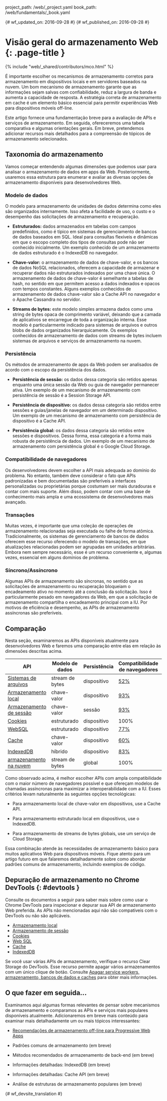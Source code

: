 project_path: /web/_project.yaml
book_path: /web/fundamentals/_book.yaml

{# wf_updated_on: 2016-09-28 #}
{# wf_published_on: 2016-09-28 #}

# Visão geral do armazenamento Web {: .page-title }

{% include "web/_shared/contributors/mco.html" %}

É importante escolher os mecanismos de armazenamento corretos
para armazenamento em dispositivos locais e em servidores baseados na nuvem.  Um bom mecanismo de armazenamento garante
que as informações sejam salvas com confiabilidade, reduz a largura de banda e aumenta
a capacidade de resposta. A estratégia correta de armazenamento em cache é um elemento básico essencial para
permitir experiências Web para dispositivos móveis off-line.

Este artigo fornece uma fundamentação breve para a avaliação de APIs e
serviços de armazenamento. Em seguida, ofereceremos uma tabela comparativa e algumas orientações
gerais. Em breve, pretendemos adicionar recursos mais detalhados para
a compreensão de tópicos de armazenamento selecionados.

## Taxonomia do armazenamento

Vamos começar entendendo algumas dimensões que podemos usar para analisar o armazenamento
de dados em apps da Web. Posteriormente, usaremos essa estrutura para enumerar e avaliar
as diversas opções de armazenamento disponíveis para desenvolvedores Web.

### Modelo de dados

O modelo para armazenamento de unidades de dados determina como eles são organizados internamente.
Isso afeta a facilidade de uso, o custo e o desempenho das solicitações de armazenamento e
recuperação.

* **Estruturados:** dados armazenados em tabelas com campos predefinidos, como é típico
em sistemas de gerenciamento de bancos de dados baseados em SQL. Ideal para consultas flexíveis e dinâmicas
em que o escopo completo dos tipos de consultas pode não ser conhecido
inicialmente. Um exemplo conhecido de um armazenamento de dados estruturado é o IndexedDB
no navegador.

* **Chave-valor:** o armazenamento de dados de chave-valor, e os bancos de dados NoSQL relacionados, oferecem a
capacidade de armazenar e recuperar dados não estruturados indexados por uma chave única.
O armazenamento de dados de chave-valor é semelhante a tabelas de hash, no sentido em que permitem acesso
a dados indexados e opacos com tempos constantes. Alguns exemplos conhecidos de armazenamento de dados chave-valor são
a Cache API no navegador e o Apache Cassandra no servidor.

* **Streams de bytes:** este modelo simples armazena dados como uma string de bytes opaca
de comprimento variável, deixando que a camada de aplicativos se encarregue de toda a organização
interna. Esse modelo é particularmente indicado para sistemas de arquivos e outros blobs
de dados organizados hierarquicamente. Os exemplos conhecidos de armazenamento de dados com streams de bytes incluem
sistemas de arquivos e serviços de armazenamento na nuvem.

### Persistência

Os métodos de armazenamento de apps da Web podem ser analisados de acordo com o escopo
da persistência dos dados.

* **Persistência de sessão:** os dados dessa categoria são retidos apenas enquanto
uma única sessão da Web ou guia de navegador permanecer ativa. Um exemplo de um mecanismo
de armazenamento com persistência de sessão é a Session Storage API.

* **Persistência de dispositivo:** os dados dessa categoria são retidos entre sessões e
guias/janelas de navegador em um determinado dispositivo. Um exemplo de um mecanismo
de armazenamento com persistência de dispositivo é a Cache API.

* **Persistência global:** os dados dessa categoria são retidos entre sessões e
dispositivos. Dessa forma, essa categoria é a forma mais robusta de persistência de dados. Um exemplo de
um mecanismo de armazenamento com persistência global é o Google Cloud Storage.

### Compatibilidade de navegadores

Os desenvolvedores devem escolher a API mais adequada ao domínio do problema. No entanto,
também deve considerar o fato que APIs padronizadas
e bem documentadas são preferíveis a interfaces personalizadas ou proprietárias porque
costumam ser mais duradouras e contar com mais suporte. Além disso, podem contar com
uma base de conhecimento mais ampla e uma ecossistema de desenvolvedores mais avançado.

### Transações

Muitas vezes, é importante que uma coleção de operações de armazenamento
relacionadas seja executada ou falhe de forma atômica. Tradicionalmente, os sistemas de gerenciamento de bancos de dados
oferecem esse recurso oferecendo o modelo de transações, em que atualizações relacionadas podem ser
agrupadas em unidades arbitrárias. Embora nem sempre necessário, esse é um recurso conveniente e,
algumas vezes, essencial em alguns domínios de problema.

### Síncrono/Assíncrono

Algumas APIs de armazenamento são síncronas, no sentido que as solicitações de armazenamento ou recuperação
bloqueiam o encadeamento ativo no momento até a conclusão da solicitação. Isso
é particularmente pesado em navegadores da Web, em que a solicitação de armazenamento compartilha
o encadeamento principal com a IU. Por motivos de eficiência e desempenho,
as APIs de armazenamento assíncronas são preferíveis.

## Comparação

Nesta seção, examinaremos as APIs disponíveis atualmente para desenvolvedores Web
e faremos uma comparação entre elas em relação às dimensões descritas acima.

<table>
  <thead>
    <th>API</th>
    <th>Modelo
de dados</th>
    <th>Persistência</th>
    <th>Compatibilidade
de navegadores</th>
    <th>Transações</th>
    <th>Síncrono/Assíncrono</th>
  </thead>
  <tbody>
    <tr>
      <td><a href="https://developer.mozilla.org/en-US/docs/Web/API/FileSystem">Sistemas de arquivos</a></td>
      <td>stream de bytes</td>
      <td>dispositivo</td>
      <td><a href="http://caniuse.com/#feat=filesystem">52%</a></td>
      <td>Não</td>
      <td>Assíncrono</td>
    </tr>
    <tr>
      <td><a href="https://developer.mozilla.org/en-US/docs/Web/API/Window/localStorage">Armazenamento local</a></td>
      <td>chave-valor</td>
      <td>dispositivo</td>
      <td><a href="http://caniuse.com/#feat=namevalue-storage">93%</a></td>
      <td>Não</td>
      <td>Síncrono</td>
    </tr>
    <tr>
      <td><a href="https://developer.mozilla.org/en-US/docs/Web/API/Window/sessionStorage">Armazenamento de sessão</a></td>
      <td>chave-valor</td>
      <td>sessão</td>
      <td><a href="http://caniuse.com/#feat=namevalue-storage">93%</a></td>
      <td>Não</td>
      <td>Síncrono</td>
    </tr>
    <tr>
      <td><a href="https://developer.mozilla.org/en-US/docs/Web/HTTP/Cookies">Cookies</a></td>
      <td>estruturado</td>
      <td>dispositivo</td>
      <td>100%</td>
      <td>Não</td>
      <td>Síncrono</td>
    </tr>
    <tr>
      <td><a href="https://www.w3.org/TR/webdatabase/">WebSQL</a></td>
      <td>estruturado</td>
      <td>dispositivo</td>
      <td><a href="http://caniuse.com/#feat=sql-storage">77%</a></td>
      <td>Sim</td>
      <td>Assíncrono</td>
    </tr>
    <tr>
      <td><a href="https://developer.mozilla.org/en-US/docs/Web/API/CacheStorage">Cache</a></td>
      <td>chave-valor</td>
      <td>dispositivo</td>
      <td><a href="http://caniuse.com/#feat=serviceworkers">60%</a></td>
      <td>Não</td>
      <td>Assíncrono</td>
    </tr>
    <tr>
      <td><a href="https://developer.mozilla.org/en-US/docs/Web/API/IndexedDB_API">IndexedDB</a></td>
      <td>híbrido</td>
      <td>dispositivo</td>
      <td><a href="http://caniuse.com/#feat=indexeddb">83%</a></td>
      <td>Sim</td>
      <td>Assíncrono</td>
    </tr>
    <tr>
      <td><a href="https://cloud.google.com/storage/">armazenamento na nuvem</a></td>
      <td>stream de bytes</td>
      <td>global</td>
      <td>100%</td>
      <td>Não</td>
      <td>Ambos</td>
    </tr>
  <tbody>
</table>

Como observado acima, é melhor escolher APIs com ampla compatibilidade com
o maior número de navegadores possível e que ofereçam modelos de chamadas assíncronas para maximizar
a interoperabilidade com a IU. Esses critérios levam naturalmente às seguintes
opções tecnológicas:

* Para armazenamento local de chave-valor em dispositivos, use a Cache API.

* Para armazenamento estruturado local em dispositivos, use o IndexedDB.

* Para armazenamento de streams de bytes globais, use um serviço de Cloud Storage.

Essa combinação atende às necessidades de armazenamento básico para muitos aplicativos Web para dispositivos móveis.
Fique atento para um artigo futuro em que falaremos detalhadamente sobre
como abordar padrões comuns de armazenamento, incluindo exemplos de código.

## Depuração de armazenamento no Chrome DevTools {: #devtools }

Consulte os documentos a seguir para saber mais sobre como usar o Chrome DevTools para
inspecionar e depurar sua API de armazenamento Web preferida. As APIs não mencionadas
aqui não são compatíveis com o DevTools ou não são aplicáveis.

* [Armazenamento local](/web/tools/chrome-devtools/manage-data/local-storage#local-storage)
* [Armazenamento de sessão](/web/tools/chrome-devtools/manage-data/local-storage#session-storage)
* [Cookies](/web/tools/chrome-devtools/manage-data/cookies)
* [Web SQL](/web/tools/chrome-devtools/manage-data/local-storage#web-sql)
* [Cache](/web/tools/chrome-devtools/progressive-web-apps#caches)
* [IndexedDB](/web/tools/chrome-devtools/manage-data/local-storage#indexeddb)

Se você usar várias APIs de armazenamento, verifique o recurso Clear Storage do
DevTools. Esse recurso permite apagar vários armazenamentos com um único clique de
botão. Consulte [Apagar service workers, armazenamento, bancos de dados e
caches](/web/tools/chrome-devtools/manage-data/local-storage#clear-storage) para
obter mais informações.

## O que fazer em seguida...

Examinamos aqui algumas formas relevantes de pensar sobre mecanismos
de armazenamento e comparamos as APIs e serviços mais populares disponíveis atualmente.
Adicionaremos em breve mais conteúdo para examinar mais detalhadamente um ou mais tópicos
interessantes:

* [Recomendações de armazenamento off-line para Progressive Web Apps](offline-for-pwa)

* Padrões comuns de armazenamento (em breve)

* Métodos recomendados de armazenamento de back-end (em breve)

* Informações detalhadas: IndexedDB (em breve)

* Informações detalhadas: Cache API (em breve)

* Análise de estruturas de armazenamento populares (em breve)


{# wf_devsite_translation #}
